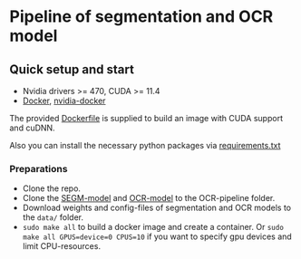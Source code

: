# Pipeline of segmentation and OCR model

## Quick setup and start

- Nvidia drivers >= 470, CUDA >= 11.4
- [Docker](https://docs.docker.com/engine/install/ubuntu/), [nvidia-docker](https://github.com/NVIDIA/nvidia-docker)

The provided [Dockerfile](Dockerfile) is supplied to build an image with CUDA support and cuDNN.

Also you can install the necessary python packages via [requirements.txt](requirements.txt)

### Preparations

- Clone the repo.
- Clone the [SEGM-model](https://github.com/sberbank-ai/SEGM-model) and [OCR-model](https://github.com/sberbank-ai/OCR-model) to the OCR-pipeline folder.
- Download weights and config-files of segmentation and OCR models to the `data/` folder.
- `sudo make all` to build a docker image and create a container.
  Or `sudo make all GPUS=device=0 CPUS=10` if you want to specify gpu devices and limit CPU-resources.


